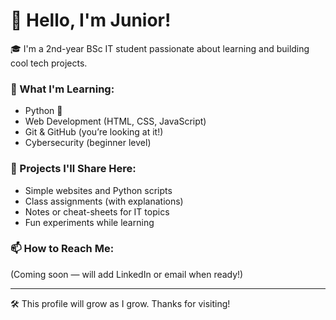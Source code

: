 # 👋 Hello, I'm Junior!

🎓 I'm a 2nd-year BSc IT student passionate about learning and building cool tech projects.

### 🧠 What I'm Learning:
- Python 🐍
- Web Development (HTML, CSS, JavaScript)
- Git & GitHub (you’re looking at it!)
- Cybersecurity (beginner level)

### 🔧 Projects I'll Share Here:
- Simple websites and Python scripts
- Class assignments (with explanations)
- Notes or cheat-sheets for IT topics
- Fun experiments while learning

### 📫 How to Reach Me:
(Coming soon — will add LinkedIn or email when ready!)

---

🛠️ This profile will grow as I grow. Thanks for visiting!
